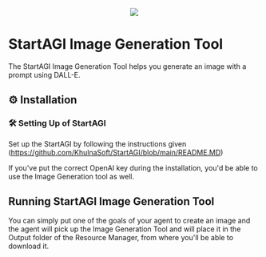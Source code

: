 <p align=center>
<a href="https://startagi.co"><img src=https://startagi.co/wp-content/uploads/2023/05/StartAGI_icon.png></a>
</p>

# StartAGI Image Generation Tool

The StartAGI Image Generation Tool helps you generate an image with a prompt using DALL-E.

## ⚙️ Installation

### 🛠 **Setting Up of StartAGI**
Set up the StartAGI by following the instructions given (https://github.com/KhulnaSoft/StartAGI/blob/main/README.MD)

If you've put the correct OpenAI key during the installation, you'd be able to use the Image Generation tool as well.

## Running StartAGI Image Generation Tool

You can simply put one of the goals of your agent to create an image and the agent will pick up the Image Generation Tool and will place it in the Output folder of the Resource Manager, from where you'll be able to download it.

